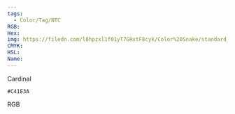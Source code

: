 ```yaml
---
tags:
  - Color/Tag/NTC
RGB:
Hex:
img: https://filedn.com/l0hpzxl1f01yT7GHxtF8cyk/Color%20Snake/standard_csv_to_svg/C41E3A.svg
CMYK:
HSL:
Name:
---
```

Cardinal
```palette
#C41E3A
```
RGB
